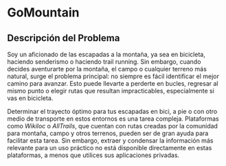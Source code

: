 # GoMountain

## Descripción del Problema
Soy un aficionado de las escapadas a la montaña, ya sea en bicicleta, haciendo senderismo o haciendo trail running. Sin embargo, cuando decides aventurarte por la montaña, el campo o cualquier terreno más natural, surge el problema principal: no siempre es fácil identificar el mejor camino para avanzar. Esto puede llevarte a perderte en bucles, regresar al mismo punto o elegir rutas que resultan impracticables, especialmente si vas en bicicleta.

Determinar el trayecto óptimo para tus escapadas en bici, a pie o con otro medio de transporte en estos entornos es una tarea compleja. Plataformas como _Wikiloc_ o _AllTrails_, que cuentan con rutas creadas por la comunidad para montaña, campo y otros terrenos, pueden ser de gran ayuda para facilitar esta tarea. Sin embargo, extraer y condensar la información más relevante para un uso práctico no está disponible directamente en estas plataformas, a menos que utilices sus aplicaciones privadas.
